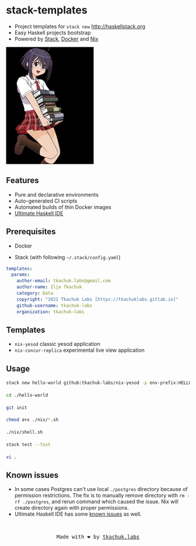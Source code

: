 # stack-templates

- Project templates for `stack new` http://haskellstack.org
- Easy Haskell projects bootstrap
- Powered by [Stack](http://haskellstack.org), [Docker](https://www.docker.com) and [Nix](https://nixos.org/nix/)

<img src="logo.jpg" alt="logo"/>

## Features

- Pure and declarative environments
- Auto-generated CI scripts
- Automated builds of thin Docker images
- [Ultimate Haskell IDE](https://github.com/tkachuk-labs/ultimate-haskell-ide)

## Prerequisites

- Docker

- Stack (with following `~/.stack/config.yaml`)

```yaml
templates:
  params:
    author-email: tkachuk.labs@gmail.com
    author-name: Ilja Tkachuk
    category: Data
    copyright: "2021 Tkachuk Labs [https://tkachuklabs.gitlab.io]"
    github-username: tkachuk-labs
    organization: tkachuk-labs
```

## Templates

- `nix-yesod` classic yesod application
- `nix-concur-replica` experimental live view application

## Usage

```bash
stack new hello-world github:tkachuk-labs/nix-yesod -p env-prefix:HELLO_WORLD

cd ./hello-world

git init

chmod a+x ./nix/*.sh

./nix/shell.sh

stack test --fast

vi .
```

## Known issues

- In some cases Postgres can't use local `./postgres` directory because of permission restrictions. The fix is to manually remove directory with `rm -rf ./postgres`, and rerun command which caused the issue. Nix will create directory again with proper permissions.
- Ultimate Haskell IDE has some [known issues](https://github.com/tkachuk-labs/ultimate-haskell-ide#known-issues) as well.

<br>
<p align="center">
  <tt>
    Made with ❤️ by
    <a href="https://tkachuklabs.gitlab.io" target="_blank">tkachuk.labs</a>
  </tt>
</p>
